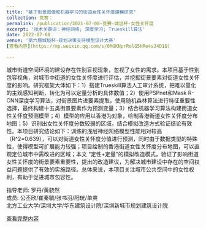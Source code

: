 ```yaml
---
title: "基于街景图像和机器学习的街道女性关怀度建模研究"
collection: 竞赛：
permalink: /publication/2021-07-08-竞赛-城垣杯-女性关怀度
excerpt: '技术关键词：神经网络; 深度学习; Trueskill算法'
date: 2022-07-08
venue: '第六届城垣杯·规划决策支持模型设计大赛'
[查看内容](https://mp.weixin.qq.com/s/0MGKNprRolG5HRe4sJ4D1Q)

---
```

城市街道空间环境的建设存在性别盲视现象，忽视了女性的需求。本项目基于性别包容视角，对城市中街道的女性关怀度进行评估，并挖掘街景要素对街道女性关怀度的影响。研究框架大体如下：1）搭建Trueskill算法人工审计系统，把难以量化的主观感知判断，转化为可以定量分析的具体数值；2）使用PSPnet和Mask R-CNN深度学习算法，对街景图片进要素提取，使用随机森林算法进行特征重要性选择，最终构建十五类街景要素作为预测变量；3）结合机器学习算法构建街道女性关怀度预测模型；4）模型的应用以香港为对象，绘制香港街道女性关怀度分布地图；5）识别出女性关怀度分数较弱的区域，结合模拟改造方式验证结论有效性。本项目研究结论如下：训练的浅层神经网络模型性能相对较高（R^2=0.639），可以对街道女性关怀度分值进行预测，同时由于数据类型的特殊性，使得模型可扩展能力较强；项目绘制的香港街道女性关怀度分布地图，可以直观定位城市中需改进的区域；本文 “定性+定量”的模拟改造模式，验证了影响街道女性关怀度的街景要素重要性，提出的改造建议，为解决城市建设中存在的空间权益问题提供了有效的实施路径。总体来说，本项目关注城市公共空间中的女性权利，有助于促进城市包容性。

指导老师: 罗丹/黄骁然<br/>
成员: 公丕欣/崔秦毓/张书羽/阳珖/单爽<br/>
北方工业大学/深圳大学/华东建筑设计院/深圳新城市规划建筑设计院

[查看完整内容](https://mp.weixin.qq.com/s/0MGKNprRolG5HRe4sJ4D1Q)
